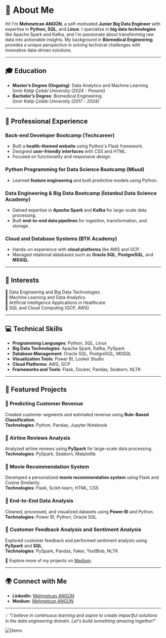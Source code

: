 # 🌟 About Me

Hi! I'm **Mehmetcan ANGÜN**, a self-motivated **Junior Big Data Engineer** with expertise in **Python, SQL**, and **Linux**. I specialize in **big data technologies** like Apache Spark and Kafka, and I'm passionate about transforming raw data into actionable insights. My background in **Biomedical Engineering** provides a unique perspective in solving technical challenges with innovative data-driven solutions.

---

## 🎓 Education
- **Master’s Degree (Ongoing)**: Data Analytics and Machine Learning  
  *İzmir Katip Çelebi University (2024 - Present)*  
- **Bachelor’s Degree**: Biomedical Engineering  
  *İzmir Katip Çelebi University (2017 - 2024)*  

---

## 💼 Professional Experience
### **Back-end Developer Bootcamp (Techcareer)**
- Built a **health-themed website** using Python's Flask framework.  
- Designed **user-friendly interfaces** with CSS and HTML.  
- Focused on functionality and responsive design.

### **Python Programming for Data Science Bootcamp (Miuul)**
- Learned **feature engineering** and built predictive models using Python.  

### **Data Engineering & Big Data Bootcamp (İstanbul Data Science Academy)**
- Gained expertise in **Apache Spark** and **Kafka** for large-scale data processing.  
- Built **end-to-end data pipelines** for ingestion, transformation, and storage.  

### **Cloud and Database Systems (BTK Academy)**
- Hands-on experience with **cloud platforms** like AWS and GCP.  
- Managed relational databases such as **Oracle SQL**, **PostgreSQL**, and **MSSQL**.  

---

## 🚀 Interests
🎯 Data Engineering and Big Data Technologies  
🎯 Machine Learning and Data Analytics  
🎯 Artificial Intelligence Applications in Healthcare  
🎯 SQL and Cloud Computing (GCP, AWS)  

---

## 💻 Technical Skills
- **Programming Languages**: Python, SQL, Linux  
- **Big Data Technologies**: Apache Spark, Kafka, PySpark  
- **Database Management**: Oracle SQL, PostgreSQL, MSSQL  
- **Visualization Tools**: Power BI, Looker Studio  
- **Cloud Platforms**: AWS, GCP  
- **Frameworks and Tools**: Flask, Docker, Pandas, Seaborn, NLTK  

---

## 📌 Featured Projects
### 🎯 **Predicting Customer Revenue**  
Created customer segments and estimated revenue using **Rule-Based Classification**.  
**Technologies**: Python, Pandas, Jupyter Notebook  

### 🎯 **Airline Reviews Analysis**  
Analyzed airline reviews using **PySpark** for large-scale data processing.  
**Technologies**: PySpark, Seaborn, Matplotlib  

### 🎯 **Movie Recommendation System**  
Developed a personalized **movie recommendation system** using Flask and Cosine Similarity.  
**Technologies**: Flask, Scikit-learn, HTML, CSS  

### 🎯 **End-to-End Data Analysis**  
Cleaned, processed, and visualized datasets using **Power BI** and Python.  
**Technologies**: Power BI, Python, Oracle SQL  

### 🎯 **Customer Feedback Analysis and Sentiment Analysis**  
Explored customer feedback and performed sentiment analysis using **PySpark** and **SQL**.  
**Technologies**: PySpark, Pandas, Faker, TextBlob, NLTK  

🔗 Explore more of my projects on [Medium](https://medium.com/@Mehmtcnangn).  

---

## 🌍 Connect with Me
- **LinkedIn**: [Mehmetcan ANGÜN](https://www.linkedin.com/in/mehmetcan-angün-28353406-ma)   
- **Medium**: [Mehmetcan ANGÜN](https://medium.com/@Mehmtcnangn)  

---

💡 *"I believe in continuous learning and aspire to create impactful solutions in the data engineering domain. Let's build something amazing together!"*  

![Demo](https://media3.giphy.com/media/v1.Y2lkPTc5MGI3NjExaDdodzI4bTFmOW9xbW03a21iYTNhNDA0aGhmNGVkejg4cTdrenI4ayZlcD12MV9pbnRlcm5hbF9naWZfYnlfaWQmY3Q9Zw/bGgsc5mWoryfgKBx1u/giphy.gif)
